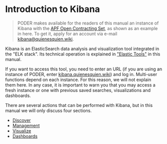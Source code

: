 # Introduction to Kibana

> PODER makes available for the readers of this manual an instance of Kibana with the [APF Open Contracting Set](https://datos.gob.mx/busca/dataset/concentrado-de-contrataciones-abiertas-de-la-apf), as shown as an example in here.  To get it, apply for an account via e-mail [kibana@quienesquien.wiki](mailto:kibana@quienesquien.wiki).

Kibana is an ElasticSearch data analysis and visualization tool integrated in the "ELK stack". Its technical operation is explained in ["Elastic Tools"](/en/latest/C2/Seccion1.html) in this manual.

If you want to access this tool, you need to enter an URL (if you are using an instance of PODER, enter  [kibana.quienesquien.wiki](https://kibana.quienesquien.wiki/)) and log in. Multi-user functions depend on each instance. For this reason, we will not explain them here. In any case, it is important to warn you that you may access a fresh instance or one with previous saved searches, visualizations and dashboards.

There are several actions that can be performed with Kibana, but in this manual we will only discuss four sections.
* [Discover](/en/latest/C3/Seccion2.html)
* [Management](/en/latest/C3/Seccion3.html)
* [Visualize](/en/latest/C3/Seccion4.html)
* [Dashboards](/en/latest/C3/Seccion5.html)
